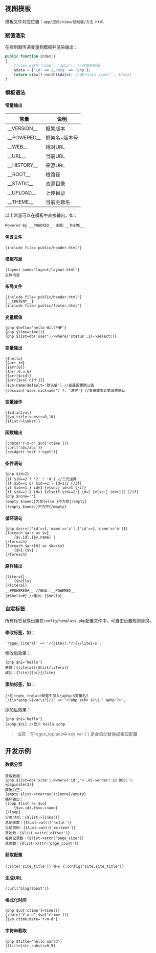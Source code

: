 ## 视图模板

模板文件对应位置：`app/应用/view/控制器/方法.html`

### 赋值渲染

在控制器传递变量到模板并渲染输出：

```php
public function index()
{    
    //view_with('name', 'aphp'); //传值到视图
    $data = ['id' => 2,'msg' => 'php'];
    return view()->with($data); //或return view('', $data)
}
```

### 模板语法

#### 常量输出

| 常量            | 说明          |
| --------------- | ------------- |
| \_\_VERSION\_\_ | 框架版本      |
| \_\_POWERED\_\_ | 框架名+版本号 |
| \_\_WEB\_\_     | 相对URL       |
| \_\_URL\_\_     | 当前URL       |
| \_\_HISTORY\_\_ | 来源URL       |
| \_\_ROOT\_\_    | 根路径        |
| \_\_STATIC\_\_  | 资源目录      |
| \_\_UPLOAD\_\_  | 上传目录      |
| \_\_THEME\_\_   | 当前主题名    |

以上常量可以在模板中直接输出，如：

```
Powered By __POWERED__ 主题:__THEME__
```

#### 包含文件

```
{include file='public/header.html'}
```

#### 模板布局

```
{layout name='layout/layout.html'}
主体内容
```

#### 布局文件

```
{include file='public/header.html'}
{__CONTENT__}
{include file='public/footer.html'}
```

#### 变量赋值

```
{php $hello='hello WillPHP'}
{php $time=time()}
{php $list=db('user')->where('status',1)->select()}
```

#### 变量输出

```
{$hello}
{$arr.id} 
{$arr[0]}
{$arr.0.a.b}
{$arr[$cid]}
{$arr[$vo['cid']]}
{$vo.name|default='默认值'} //变量设置默认值 
{session('user.nickname') ?: '游客'} //表量或表达式设置默认
```

#### 变量操作

```
{$id|intval}
{$vo.title|substr=0,10}
{$list->links()}
```

#### 函数输出

```
{:date('Y-m-d',$vo['ctime'])} 
{:url('abc/abc')}
{:widget('test')->get()}
```

#### 条件语句

```
{php $id=2}
{if $id==2 ? '2' : '0'} //三元运算
{if $id==1 or $id==2:} id=1|2 {/if}
{if $id==1:} id=1 {else:} id<>1 {/if}
{if $id==1:} id=1 {elseif $id==2:} id=2 {else:} id<>1|2 {/if}
{php $none=''}
{empty $none:}为空{else:}不为空{/empty}
{!empty $none:}不为空{/empty}
```

#### 偱环语句

```
{php $arr=[['id'=>1,'name'=>'a'],['id'=>2,'name'=>'b']]}
{foreach $arr as $v} 
	{$v.id}.{$v.name} |
{/foreach}
{foreach $arr[0] as $k=>$v}
	{$k}.{$v} | 
{/foreach}
```

#### 原样输出

```
{literal}
    {$hello}
{/literal}
__#POWERED#__ //输出：__POWERED__
{#$hello#} //输出：{$hello}
```

### 自定标签

所有标签替换设置在`config/template.php`配置文件中，可自由设置规则替换。

#### 修改标签，如：

```
'regex_literal' => '/{lite}(.*?){\/lite}/s',
```

修改后效果：

```
{php $hi='hello'}
失效：{literal}{$hi}{/literal}
成功：{lite}{$hi}{/lite}
```

#### 添加标签，如：

```
//在regex_replace配置中加入{aphp:$变量名}
'/{\s*aphp:\$var\s*}/i' => '<?php echo $\\1.' aphp'?>',
```

添加后效果：

```
{php $hi='hello'}
{aphp:$hi} //显示 hello aphp
```

>注意：在regex_replace中 key var { } 是会自动替换成相应配置

## 开发示例

#### 数据分页

```
获取数据：
{php $list=db('site')->where('id','>',0)->order('id DESC')->paginate(2)}
数据为空：
{empty $list->toArray():}none{/empty}
偱环输出：
{loop $list as $vo}
    {$vo.id}.{$vo.cname}
{/loop}
分页html：{$list->links()}
总记录数：{$list->attr('total')}
当前页码：{$list->attr('current')}
开始数：{$list->attr('offset')}
每页记录数：{$list->attr('page_size')}
总页数：{$list->attr('page_count')}
```

#### 获取配置

```
{:site('site_title')} 等于 {:config('site.site_title')}
```

#### 生成URL

```
{:url('blog/about')}
```

#### 格式化时间

```
{php $vo['ctime']=time()}
{:date('Y-m-d',$vo['ctime'])} 
{$vo.ctime|date='Y-m-d'} 
```

#### 字符串截取

```
{php $title='hello world'}
{$title|str_substr=0,5}
```